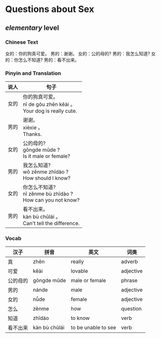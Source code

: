 # Questions about Sex
## *elementary* level

### Chinese Text
女的：你的狗真可爱。
男的：谢谢。
女的：公的母的?
男的：我怎么知道?
女的：你怎么不知道?
男的：看不出来。

### Pinyin and Translation
|说人|句子|
|----|----|
|女的|你的狗真可爱。<br />nǐ de gǒu zhēn kěài 。<br />Your dog is really cute.|
|男的|谢谢。<br />xièxie 。<br />Thanks.|
|女的|公的母的?<br />gōngde mǔde ?<br />Is it male or female?|
|男的|我怎么知道?<br />wǒ zěnme zhīdào ?<br />How should I know?|
|女的|你怎么不知道?<br />nǐ zěnme bù zhīdào ?<br />How can you not know?|
|男的|看不出来。<br />kàn bù chūlái 。<br />Can't tell the difference.|
### Vocab
|汉子|拼音|英文|词类|
|----|----|----|----|
|真|zhēn|really|adverb|
|可爱|kěài|lovable|adjective|
|公的母的|gōngde mǔde|male or female|phrase|
|男的|nánde|male|adjective|
|女的|nǚde|female|adjective|
|怎么|zěnme|how|question|
|知道|zhīdào|to know|verb|
|看不出来|kàn bù chūlái|to be unable to see|verb|